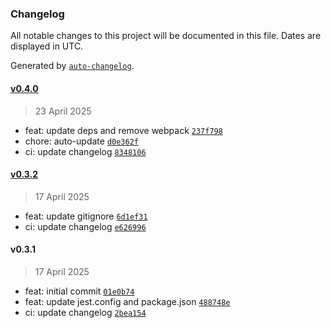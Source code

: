 ### Changelog

All notable changes to this project will be documented in this file. Dates are displayed in UTC.

Generated by [`auto-changelog`](https://github.com/CookPete/auto-changelog).

#### [v0.4.0](https://github.com/datr-tech/leith-config-api-ports/compare/v0.3.2...v0.4.0)

> 23 April 2025

- feat: update deps and remove webpack [`237f798`](https://github.com/datr-tech/leith-config-api-ports/commit/237f798d46fe4f752c40783d223255a1c63a0fe1)
- chore: auto-update [`d0e362f`](https://github.com/datr-tech/leith-config-api-ports/commit/d0e362fe89c030c3d001ccff0ee41b5057ed77e4)
- ci: update changelog [`8348106`](https://github.com/datr-tech/leith-config-api-ports/commit/83481068e146a3cc68a62cef30e1674862e06ffd)

#### [v0.3.2](https://github.com/datr-tech/leith-config-api-ports/compare/v0.3.1...v0.3.2)

> 17 April 2025

- feat: update gitignore [`6d1ef31`](https://github.com/datr-tech/leith-config-api-ports/commit/6d1ef31301ef0c958ad8c6ac4ae9abf7651de635)
- ci: update changelog [`e626996`](https://github.com/datr-tech/leith-config-api-ports/commit/e626996109204e27eea0914bbaf48592def0836f)

#### v0.3.1

> 17 April 2025

- feat: initial commit [`01e0b74`](https://github.com/datr-tech/leith-config-api-ports/commit/01e0b74d21c663714919b6efd318e664a3511488)
- feat: update jest.config and package.json [`488748e`](https://github.com/datr-tech/leith-config-api-ports/commit/488748ee8a7ecf8f5f6bc576c4e6a73b2c4cfd68)
- ci: update changelog [`2bea154`](https://github.com/datr-tech/leith-config-api-ports/commit/2bea154d77e84c439bb2f872e69a6182c0f7c6c6)
